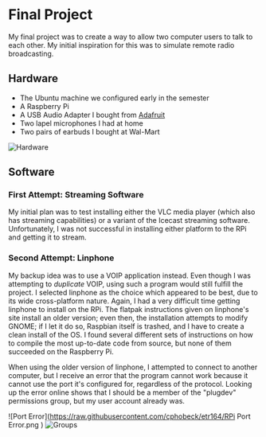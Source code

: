 # Final Project

My final project was to create a way to allow two computer users to talk to each other. My initial inspiration for this was to simulate remote radio broadcasting.

## Hardware

  - The Ubuntu machine we configured early in the semester
  - A Raspberry Pi
  - A USB Audio Adapter I bought from [Adafruit](https://www.adafruit.com/product/1475)
  - Two lapel microphones I had at home
  - Two pairs of earbuds I bought at Wal-Mart

![Hardware](https://raw.githubusercontent.com/cphobeck/etr164/Hardware.jpg )

## Software

### First Attempt: Streaming Software

My initial plan was to test installing either the VLC media player (which also has streaming capabilities) or a variant of the Icecast streaming software. Unfortunately, I was not successful in installing either platform to the RPi and getting it to stream.

### Second Attempt: Linphone

My backup idea was to use a VOIP application instead. Even though I was attempting to _duplicate_ VOIP, using such a program would still fulfill the project. I selected linphone as the choice which appeared to be best, due to its wide cross-platform nature. Again, I had a very difficult time getting linphone to install on the RPi. The flatpak instructions given on linphone's site install an older version; even then, the installation attempts to modify GNOME; if I let it do so, Raspbian itself is trashed, and I have to create a clean install of the OS. I found several different sets of instructions on how to compile the most up-to-date code from source, but none of them succeeded on the Raspberry Pi.

When using the older version of linphone, I attempted to connect to another computer, but I receive an error that the program cannot work because it cannot use the port it's configured for, regardless of the protocol. Looking up the error online shows that I should be a member of the "plugdev" permissions group, but my user account already was.

![Port Error](https://raw.githubusercontent.com/cphobeck/etr164/RPi Port Error.png )
![Groups](https://raw.githubusercontent.com/cphobeck/etr164/Groups.png )
